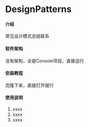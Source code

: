 # DesignPatterns

#### 介绍
常见设计模式总结联系

#### 软件架构
没有架构，全是Console项目，直接运行


#### 安装教程

克隆下来，直接打开就行

#### 使用说明

1. xxxx
2. xxxx
3. xxxx

